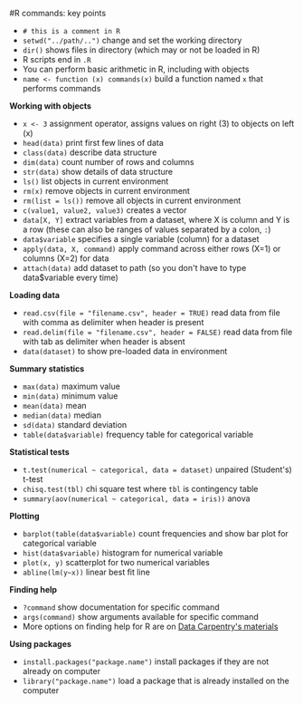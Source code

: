 #R commands: key points

* `# this is a comment in R`
* `setwd("../path/..")` change and set the working directory
* `dir()` shows files in directory (which may or not be loaded in R)
* R scripts end in `.R`
* You can perform basic arithmetic in R, including with objects
* `name <- function (x) commands(x)` build a function named `x` that performs commands

**Working with objects**
* `x <- 3` assignment operator, assigns values on right (3) to objects on left (x)
* `head(data)` print first few lines of data
* `class(data)` describe data structure
* `dim(data)` count number of rows and columns
* `str(data)` show details of data structure 
* `ls()` list objects in current environment
* `rm(x)` remove objects in current environment
* `rm(list = ls())` remove all objects in current environment
* `c(value1, value2, value3)` creates a vector
* `data[X, Y]` extract variables from a dataset, where X is column and Y is a row (these can also be ranges of values separated by a colon, `:`)
* `data$variable` specifies a single variable (column) for a dataset 
* `apply(data, X, command)` apply command across either rows (X=1) or columns (X=2) for data
* `attach(data)` add dataset to path (so you don't have to type data$variable every time)

**Loading data**
* `read.csv(file = "filename.csv", header = TRUE)` read data from file with comma as delimiter when header is present
* `read.delim(file = "filename.csv", header = FALSE)` read data from file with tab as delimiter when header is absent
* `data(dataset)` to show pre-loaded data in environment

**Summary statistics**
* `max(data)` maximum value
* `min(data)` minimum value
* `mean(data)` mean 
* `median(data)` median 
* `sd(data)` standard deviation
* `table(data$variable)` frequency table for categorical variable

**Statistical tests**
* `t.test(numerical ~ categorical, data = dataset)` unpaired (Student's) t-test
* `chisq.test(tbl)` chi square test where `tbl` is contingency table
* `summary(aov(numerical ~ categorical, data = iris))` anova


**Plotting**
* `barplot(table(data$variable)` count frequencies and show bar plot for categorical variable
* `hist(data$variable)` histogram for numerical variable
* `plot(x, y)` scatterplot for two numerical variables
* `abline(lm(y~x))` linear best fit line

**Finding help**
* `?command` show documentation for specific command
* `args(command)`	show arguments available for specific command
* More options on finding help for R are on [Data Carpentry's materials](https://github.com/datacarpentry/datacarpentry/blob/master/lessons/R/00-before-we-start.Rmd)

**Using packages**
* `install.packages("package.name")` install packages if they are not already on computer
* `library("package.name")` load a package that is already installed on the computer
